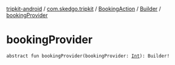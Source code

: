 [tripkit-android](../../../index.md) / [com.skedgo.tripkit](../../index.md) / [BookingAction](../index.md) / [Builder](index.md) / [bookingProvider](./booking-provider.md)

# bookingProvider

`abstract fun bookingProvider(bookingProvider: `[`Int`](https://kotlinlang.org/api/latest/jvm/stdlib/kotlin/-int/index.html)`): Builder!`